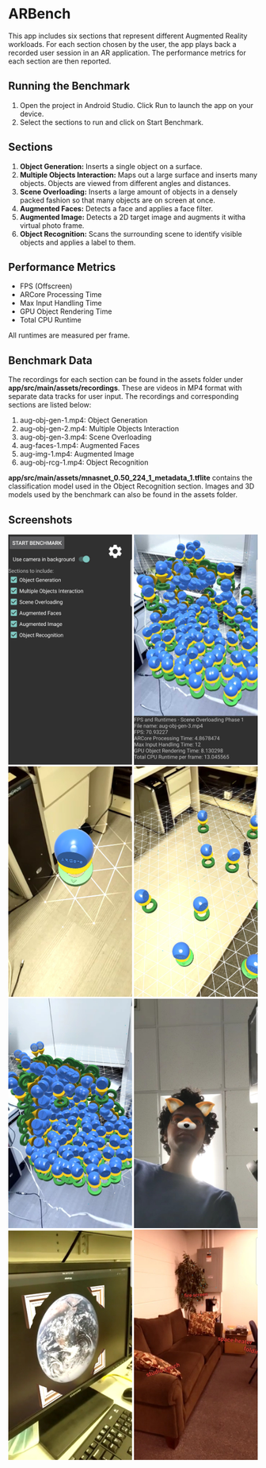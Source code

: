 # ARBench

This app includes six sections that represent different Augmented Reality workloads. For each section chosen by the user, the app plays back a recorded user session in an AR application. The performance metrics for each section are then reported.

## Running the Benchmark
1. Open the project in Android Studio. Click Run to launch the app on your device.
2. Select the sections to run and click on Start Benchmark.

## Sections
1. **Object Generation:** Inserts a single object on a surface.
2. **Multiple Objects Interaction:** Maps out a large surface and inserts many objects. Objects are viewed from different angles and distances.
3. **Scene Overloading:** Inserts a large amount of objects in a densely packed fashion so that many objects are on screen at once.
4. **Augmented Faces:** Detects a face and applies a face filter.
5. **Augmented Image:** Detects a 2D target image and augments it witha virtual photo frame.
6. **Object Recognition:** Scans the surrounding scene to identify visible objects and applies a label to them.

## Performance Metrics
* FPS (Offscreen)
* ARCore Processing Time
* Max Input Handling Time
* GPU Object Rendering Time
* Total CPU Runtime

All runtimes are measured per frame.

## Benchmark Data

The recordings for each section can be found in the assets folder under **app/src/main/assets/recordings**. These are videos in MP4 format with separate data tracks for user input. The recordings and corresponding sections are listed below:

1. aug-obj-gen-1.mp4: Object Generation
2. aug-obj-gen-2.mp4: Multiple Objects Interaction
3. aug-obj-gen-3.mp4: Scene Overloading
4. aug-faces-1.mp4: Augmented Faces
5. aug-img-1.mp4: Augmented Image
6. aug-obj-rcg-1.mp4: Object Recognition

**app/src/main/assets/mnasnet_0.50_224_1_metadata_1.tflite** contains the classification model used in the Object Recognition section. Images and 3D models used by the benchmark can also be found in the assets folder.

## Screenshots

<p align="center">
  <img width="250" src="../screenshots/benchmark.jpg">
  <img width="250" src="../screenshots/results.jpg">
  <img width="250" src="../screenshots/test-1.jpg">
  <img width="250" src="../screenshots/test-2.jpg">
  <img width="250" src="../screenshots/test-3.jpg">
  <img width="250" src="../screenshots/test-4.jpg">
  <img width="250" src="../screenshots/test-5.jpg">
  <img width="250" src="../screenshots/test-6.jpg">
</p>
